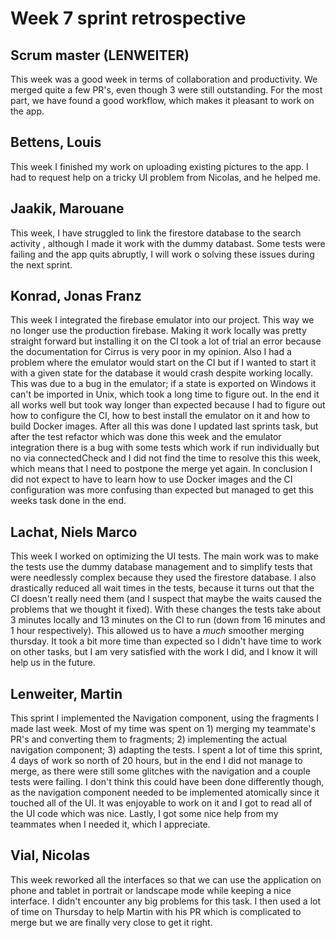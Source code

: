 # Week 7 sprint retrospective

## Scrum master (LENWEITER)
This week was a good week in terms of collaboration and productivity. We merged quite a few PR's, even though 3 were still outstanding. For the most part, we have found a good workflow, which makes it pleasant to work on the app.

## Bettens, Louis
This week I finished my work on uploading existing pictures to the app. I had to request help on a tricky UI problem from Nicolas, and he helped me.

## Jaakik, Marouane
This week, I have struggled to link the firestore database to the search activity , although I made it work with the dummy databast. Some tests were failing and the app quits abruptly, I will work o solving these issues during the next sprint. 

## Konrad, Jonas Franz
This week I integrated the firebase emulator into our project. This way we no longer use the production firebase. Making it work locally was pretty straight forward but installing it on the CI took a lot of trial an error because the documentation for Cirrus is very poor in my opinion.  Also I had a problem where the emulator would start on the CI but if I wanted to start it with a given state for the database it would crash despite working locally. This was due to a bug in the emulator; if a state is exported on Windows it can't be imported in Unix, which took a long time to figure out. In the end it all works well but took way longer than expected because I had to figure out how to configure the CI, how to best install the emulator on it and how to build Docker images.
After all this was done I updated last sprints task, but after the test refactor which was done this week and the emulator integration there is a bug with some tests which work if run individually but no via connectedCheck and I did not find the time to resolve this this week, which means that I need to postpone the merge yet again.
In conclusion I did not expect to have to learn how to use Docker images and the CI configuration was more confusing than expected but managed to get this weeks task done in the end.

## Lachat, Niels Marco
This week I worked on optimizing the UI tests. The main work was to make the tests use the dummy database management and to simplify tests that were needlessly complex because they used the firestore database. I also drastically reduced all wait times in the tests, because it turns out that the CI doesn't really need them (and I suspect that maybe the waits caused the problems that we thought it fixed). With these changes the tests take about 3 minutes locally and 13 minutes on the CI to run (down from 16 minutes and 1 hour respectively). This allowed us to have a *much* smoother merging thursday. It took a bit more time than expected so I didn't have time to work on other tasks, but I am very satisfied with the work I did, and I know it will help us in the future. 

## Lenweiter, Martin
This sprint I implemented the Navigation component, using the fragments I made last week. Most of my time was spent on 1) merging my teammate's PR's and converting them to fragments; 2) implementing the actual navigation component; 3) adapting the tests. I spent a lot of time this sprint, 4 days of work so north of 20 hours, but in the end I did not manage to merge, as there were still some glitches with the navigation and a couple tests were failing. I don't think this could have been done differently though, as the navigation component needed to be implemented atomically since it touched all of the UI. It was enjoyable to work on it and I got to read all of the UI code which was nice. Lastly, I got some nice help from my teammates when I needed it, which I appreciate.

## Vial, Nicolas
This week reworked all the interfaces so that we can use the application on phone and tablet in portrait or landscape mode while keeping a nice interface. I didn't encounter any big problems for this task. I then used a lot of time on Thursday to help Martin with his PR which is complicated to merge but we are finally very close to get it right. 
